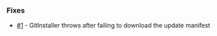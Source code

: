 
### Fixes

- [#1](https://github.com/Unity-Technologies/Git-for-Unity/issues/4) - GitInstaller throws after failing to download the update manifest
